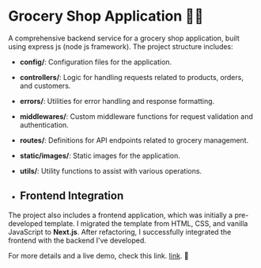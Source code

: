 # Grocery Shop Application 🛒🌿

A comprehensive backend service for a grocery shop application, built using express js (node js framework). The project structure includes:

- **config/**: Configuration files for the application.
- **controllers/**: Logic for handling requests related to products, orders, and customers.
- **errors/**: Utilities for error handling and response formatting.
- **middlewares/**: Custom middleware functions for request validation and authentication.
- **routes/**: Definitions for API endpoints related to grocery management.
- **static/images/**: Static images for the application.
- **utils/**: Utility functions to assist with various operations.

- ## Frontend Integration

The project also includes a frontend application, which was initially a pre-developed template. I migrated the template from HTML, CSS, and vanilla JavaScript to **Next.js**. After refactoring, I successfully integrated the frontend with the backend I've developed.

For more details and a live demo, check this link. [link](https://drive.google.com/file/d/1m09zMryKUUjGOYKrwfOKDZc1jiGt5h4t/view). 🚀
